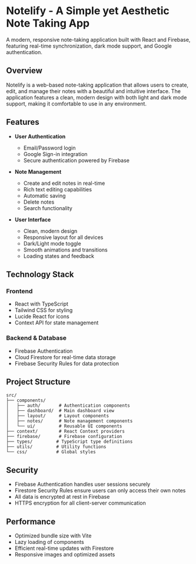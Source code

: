 # Notelify - A Simple yet Aesthetic Note Taking App

A modern, responsive note-taking application built with React and Firebase, featuring real-time synchronization, dark mode support, and Google authentication.

## Overview

Notelify is a web-based note-taking application that allows users to create, edit, and manage their notes with a beautiful and intuitive interface. The application features a clean, modern design with both light and dark mode support, making it comfortable to use in any environment.

## Features

- **User Authentication**
  - Email/Password login
  - Google Sign-in integration
  - Secure authentication powered by Firebase

- **Note Management**
  - Create and edit notes in real-time
  - Rich text editing capabilities
  - Automatic saving
  - Delete notes
  - Search functionality

- **User Interface**
  - Clean, modern design
  - Responsive layout for all devices
  - Dark/Light mode toggle
  - Smooth animations and transitions
  - Loading states and feedback

## Technology Stack

### Frontend
- React with TypeScript
- Tailwind CSS for styling
- Lucide React for icons
- Context API for state management

### Backend & Database
- Firebase Authentication
- Cloud Firestore for real-time data storage
- Firebase Security Rules for data protection

## Project Structure

```
src/
├── components/
│   ├── auth/       # Authentication components
│   ├── dashboard/  # Main dashboard view
│   ├── layout/     # Layout components
│   ├── notes/      # Note management components
│   └── ui/         # Reusable UI components
├── context/        # React Context providers
├── firebase/       # Firebase configuration
├── types/         # TypeScript type definitions
├── utils/         # Utility functions
└── css/           # Global styles
```


## Security

- Firebase Authentication handles user sessions securely
- Firestore Security Rules ensure users can only access their own notes
- All data is encrypted at rest in Firebase
- HTTPS encryption for all client-server communication

## Performance

- Optimized bundle size with Vite
- Lazy loading of components
- Efficient real-time updates with Firestore
- Responsive images and optimized assets

